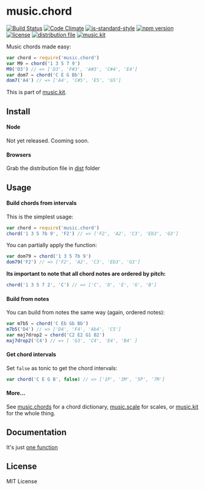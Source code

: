# music.chord

[![Build Status](https://travis-ci.org/danigb/music.chord.svg?branch=master)](https://travis-ci.org/danigb/music.chord)
[![Code Climate](https://codeclimate.com/github/danigb/music.chord/badges/gpa.svg)](https://codeclimate.com/github/danigb/music.chord)
[![js-standard-style](https://img.shields.io/badge/code%20style-standard-brightgreen.svg?style=flat)](https://github.com/feross/standard)
[![npm version](https://img.shields.io/npm/v/music.chord.svg)](https://www.npmjs.com/package/music.chord)
[![license](https://img.shields.io/npm/l/music.chord.svg)](https://www.npmjs.com/package/music.chord)
[![distribution file](https://img.shields.io/badge/dist-6.1kb-blue.svg)](https://raw.githubusercontent.com/danigb/music.chord/master/dist/music.chord.min.js)
[![music.kit](https://img.shields.io/badge/music.kit-yellow.svg)](https://github.com/danigb/music.kit)

Music chords made easy:

```js
var chord = require('music.chord')
var M9 = chord('1 3 5 7 9')
M9('D3') // => ['D3', 'F#3', 'A#3', 'C#4', 'E4']
var dom7 = chord('C E G Bb')
dom7('A4') // => ['A4', 'C#5', 'E5', 'G5']
```

This is part of [music.kit](https://github.com/danigb/music.kit).

## Install

#### Node

Not yet released. Cooming soon.

#### Browsers

Grab the distribution file in [dist](https://github.com/danigb/music.chord/tree/master/dist) folder

## Usage

#### Build chords from intervals

This is the simplest usage:

```js
var chord = require('music.chord')
chord('1 3 5 7b 9', 'F2') // => ['F2', 'A2', 'C3', 'Eb3', 'G3']
```

You can partially apply the function:

```js
var dom79 = chord('1 3 5 7b 9')
dom79('F2') // => ['F2', 'A2', 'C3', 'Eb3', 'G3']
```

__Its important to note that all chord notes are ordered by pitch:__

```js
chord('1 3 5 7 2', 'C') // => ['C', 'D', 'E', 'G', 'B']
```

#### Build from notes

You can build from notes the same way (again, ordered notes):

```js
var m7b5 = chord('C Eb Gb Bb')
m7b5('D4') // => ['D4', 'F4', 'Ab4', 'C5']
var maj7drop2 = chord('C2 E2 G1 B2')
maj7drop2('C4') // => [ 'G3', 'C4', 'E4', 'B4' ]
```

#### Get chord intervals

Set `false` as tonic to get the chord intervals:

```js
var chord('C E G B', false) // => ['1P', '3M', '5P', '7M']
```

#### More...

See [music.chords](https://github.com/danigb/music.chords) for a chord dictionary,
[music.scale](https://github.com/danigb/music.scale) for scales, or [music.kit](https://github.com/danigb/music.kit) for the whole thing.

## Documentation

It's just [one function](https://github.com/danigb/music.chord/blob/master/API.md)

## License

MIT License
